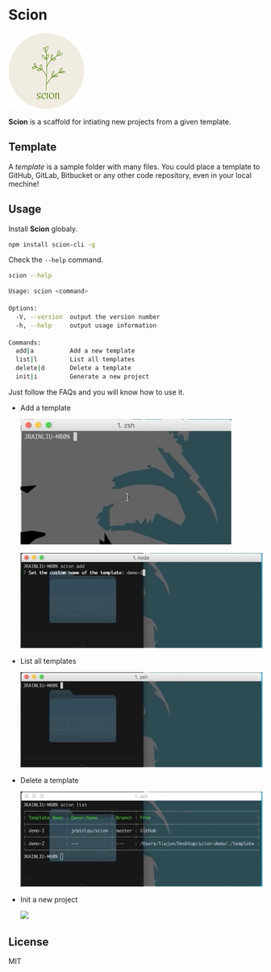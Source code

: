 # Scion

![](./preview/logo.png)

**Scion** is a scaffold for intiating new projects from a given template.

## Template
A *template* is a sample folder with many files. You could place a template to GitHub, GitLab, Bitbucket or any other code repository, even in your local mechine!

## Usage
Install **Scion** globaly.
```bash
npm install scion-cli -g
```

Check the `--help` command.
```bash
scion --help
```

```bash
Usage: scion <command>

Options:
  -V, --version  output the version number
  -h, --help     output usage information

Commands:
  add|a          Add a new template
  list|l         List all templates
  delete|d       Delete a template
  init|i         Generate a new project
```

Just follow the FAQs and you will know how to use it.

- Add a template
  
  ![](./preview/add.gif)

  ![](./preview/add-2.gif)

- List all templates
  
  ![](./preview/list.gif)

- Delete a template
  
  ![](preview/delete.gif)

- Init a new project
  
  ![](preview/init.gif)

## License
MIT

